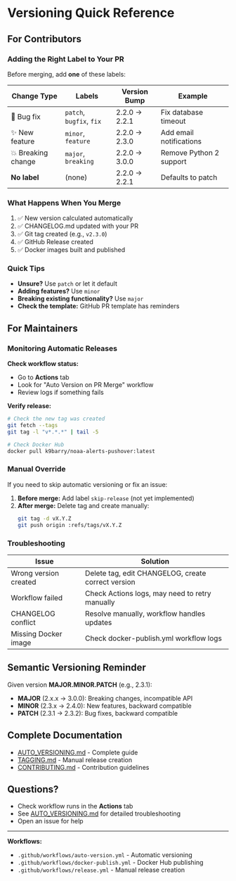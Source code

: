 # Versioning Quick Reference

## For Contributors

### Adding the Right Label to Your PR

Before merging, add **one** of these labels:

| Change Type | Labels | Version Bump | Example |
|------------|--------|--------------|---------|
| 🐛 Bug fix | `patch`, `bugfix`, `fix` | 2.2.0 → 2.2.1 | Fix database timeout |
| ✨ New feature | `minor`, `feature` | 2.2.0 → 2.3.0 | Add email notifications |
| 💥 Breaking change | `major`, `breaking` | 2.2.0 → 3.0.0 | Remove Python 2 support |
| **No label** | (none) | 2.2.0 → 2.2.1 | Defaults to patch |

### What Happens When You Merge

1. ✅ New version calculated automatically
2. ✅ CHANGELOG.md updated with your PR
3. ✅ Git tag created (e.g., `v2.3.0`)
4. ✅ GitHub Release created
5. ✅ Docker images built and published

### Quick Tips

- **Unsure?** Use `patch` or let it default
- **Adding features?** Use `minor`
- **Breaking existing functionality?** Use `major`
- **Check the template:** GitHub PR template has reminders

## For Maintainers

### Monitoring Automatic Releases

**Check workflow status:**
- Go to **Actions** tab
- Look for "Auto Version on PR Merge" workflow
- Review logs if something fails

**Verify release:**
```bash
# Check the new tag was created
git fetch --tags
git tag -l "v*.*.*" | tail -5

# Check Docker Hub
docker pull k9barry/noaa-alerts-pushover:latest
```

### Manual Override

If you need to skip automatic versioning or fix an issue:

1. **Before merge:** Add label `skip-release` (not yet implemented)
2. **After merge:** Delete tag and create manually:
   ```bash
   git tag -d vX.Y.Z
   git push origin :refs/tags/vX.Y.Z
   ```

### Troubleshooting

| Issue | Solution |
|-------|----------|
| Wrong version created | Delete tag, edit CHANGELOG, create correct version |
| Workflow failed | Check Actions logs, may need to retry manually |
| CHANGELOG conflict | Resolve manually, workflow handles updates |
| Missing Docker image | Check docker-publish.yml workflow logs |

## Semantic Versioning Reminder

Given version **MAJOR.MINOR.PATCH** (e.g., 2.3.1):

- **MAJOR** (2.x.x → 3.0.0): Breaking changes, incompatible API
- **MINOR** (2.3.x → 2.4.0): New features, backward compatible
- **PATCH** (2.3.1 → 2.3.2): Bug fixes, backward compatible

## Complete Documentation

- [AUTO_VERSIONING.md](AUTO_VERSIONING.md) - Complete guide
- [TAGGING.md](TAGGING.md) - Manual release creation
- [CONTRIBUTING.md](../CONTRIBUTING.md) - Contribution guidelines

## Questions?

- Check workflow runs in the **Actions** tab
- See [AUTO_VERSIONING.md](AUTO_VERSIONING.md) for detailed troubleshooting
- Open an issue for help

---

**Workflows:**
- `.github/workflows/auto-version.yml` - Automatic versioning
- `.github/workflows/docker-publish.yml` - Docker Hub publishing
- `.github/workflows/release.yml` - Manual release creation
